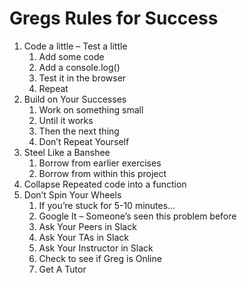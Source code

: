 # Gregs Rules for Success

1. Code a little – Test a little
	1. Add some code
	1. Add a console.log()
	3. Test it in the browser
	4. Repeat
2. Build on Your Successes
	1. Work on something small
	2. Until it works
	3. Then the next thing
	4. Don’t Repeat Yourself
3. Steel Like a Banshee
	1. Borrow from earlier exercises
	2. Borrow from within this project
3. Collapse Repeated code into a function
4. Don’t Spin Your Wheels
	1. If you’re stuck for 5-10 minutes…
	2. Google It – Someone’s seen this problem before
	3. Ask Your Peers in Slack
	4. Ask Your TAs in Slack
	5. Ask Your Instructor in Slack
	6. Check to see if Greg is Online
	7. Get A Tutor
<!--stackedit_data:
eyJoaXN0b3J5IjpbLTM2OTQ0MzYwM119
-->
